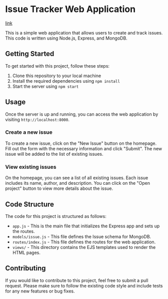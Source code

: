 # Issue Tracker Web Application
[link](https://issue-tracker-010.onrender.com)

This is a simple web application that allows users to create and track issues. This code is written using Node.js, Express, and MongoDB.

## Getting Started

To get started with this project, follow these steps:

1. Clone this repository to your local machine
2. Install the required dependencies using `npm install`
3. Start the server using `npm start`

## Usage

Once the server is up and running, you can access the web application by visiting `http://localhost:8000`.

### Create a new issue

To create a new issue, click on the "New Issue" button on the homepage. Fill out the form with the necessary information and click "Submit". The new issue will be added to the list of existing issues.

### View existing issues

On the homepage, you can see a list of all existing issues. Each issue includes its name, author, and description. You can click on the "Open project" button to view more details about the issue.

## Code Structure

The code for this project is structured as follows:

- `app.js` - This is the main file that initializes the Express app and sets up the routes.
- `models/issue.js` - This file defines the Issue schema for MongoDB.
- `routes/index.js` - This file defines the routes for the web application.
- `views/` - This directory contains the EJS templates used to render the HTML pages.

## Contributing

If you would like to contribute to this project, feel free to submit a pull request. Please make sure to follow the existing code style and include tests for any new features or bug fixes.
